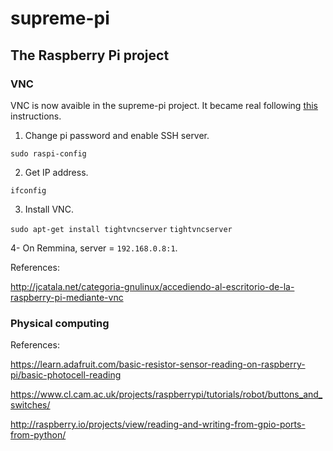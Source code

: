# supreme-pi
## The Raspberry Pi project

### VNC

VNC is now avaible in the supreme-pi project. It became real following [this](http://computers.tutsplus.com/tutorials/take-control-of-your-raspberry-pi-using-your-mac-pc-ipad-or-phone--mac-54603) instructions.

1. Change pi password and enable SSH server.

``sudo raspi-config``

2. Get IP address.

``ifconfig``

3. Install VNC.

``sudo apt-get install tightvncserver``
``tightvncserver``

4- On Remmina, server = ``192.168.0.8:1``.

References:

http://jcatala.net/categoria-gnulinux/accediendo-al-escritorio-de-la-raspberry-pi-mediante-vnc

### Physical computing

References:

https://learn.adafruit.com/basic-resistor-sensor-reading-on-raspberry-pi/basic-photocell-reading

https://www.cl.cam.ac.uk/projects/raspberrypi/tutorials/robot/buttons_and_switches/

http://raspberry.io/projects/view/reading-and-writing-from-gpio-ports-from-python/
